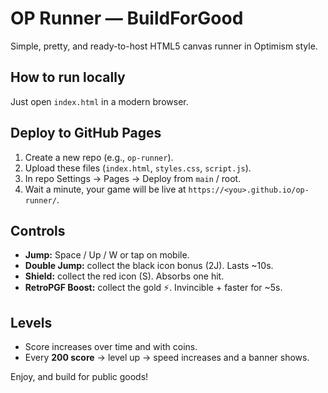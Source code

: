 # OP Runner — BuildForGood

Simple, pretty, and ready-to-host HTML5 canvas runner in Optimism style.

## How to run locally
Just open `index.html` in a modern browser.

## Deploy to GitHub Pages
1. Create a new repo (e.g., `op-runner`).
2. Upload these files (`index.html`, `styles.css`, `script.js`).
3. In repo Settings → Pages → Deploy from `main` / root.
4. Wait a minute, your game will be live at `https://<you>.github.io/op-runner/`.

## Controls
- **Jump:** Space / Up / W or tap on mobile.
- **Double Jump:** collect the black icon bonus (2J). Lasts ~10s.
- **Shield:** collect the red icon (S). Absorbs one hit.
- **RetroPGF Boost:** collect the gold ⚡. Invincible + faster for ~5s.

## Levels
- Score increases over time and with coins.
- Every **200 score** → level up → speed increases and a banner shows.

Enjoy, and build for public goods!
